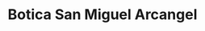 ---
title: "Botica San Miguel Arcangel"
url: /ayacucho/botica-san-miguel-arcangel/
shop: comodidad
---